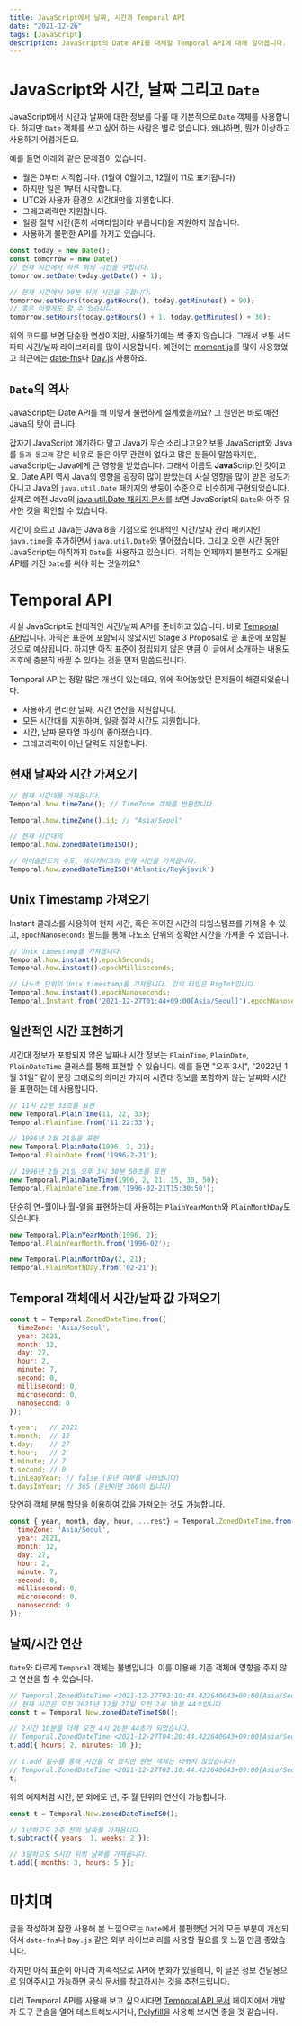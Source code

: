 ```yaml
---
title: JavaScript에서 날짜, 시간과 Temporal API
date: "2021-12-26"
tags: [JavaScript]
description: JavaScript의 Date API를 대체할 Temporal API에 대해 알아봅니다.
---
```


# JavaScript와 시간, 날짜 그리고 `Date`

JavaScript에서 시간과 날짜에 대한 정보를 다룰 때 기본적으로 `Date` 객체를 사용합니다. 하지만 `Date` 객체를 쓰고 싶어 하는 사람은 별로 없습니다. 왜냐하면, 뭔가 이상하고 사용하기 어렵거든요.

예를 들면 아래와 같은 문제점이 있습니다.
- 월은 0부터 시작합니다. (1월이 0월이고, 12월이 11로 표기됩니다)
- 하지만 일은 1부터 시작합니다.
- UTC와 사용자 환경의 시간대만을 지원합니다.
- 그레고리력만 지원합니다.
- 일광 절약 시간(흔히 서머타임이라 부릅니다)을 지원하지 않습니다.
- 사용하기 불편한 API를 가지고 있습니다.

```javascript
const today = new Date();
const tomorrow = new Date();
// 현재 시간에서 하루 뒤의 시간을 구합니다.
tomorrow.setDate(today.getDate() + 1);

// 현재 시간에서 90분 뒤의 시간을 구합니다.
tomorrow.setHours(today.getHours(), today.getMinutes() + 90);
// 혹은 이렇게도 할 수 있습니다.
tomorrow.setHours(today.getHours() + 1, today.getMinutes() + 30);
```


위의 코드를 보면 단순한 연산이지만, 사용하기에는 썩 좋지 않습니다. 그래서 보통 서드파티 시간/날짜 라이브러리를 많이 사용합니다. 예전에는 [moment.js](https://momentjs.com/)를 많이 사용했었고 최근에는 [date-fns](https://date-fns.org/)나 [Day.js](https://day.js.org/) 사용하죠.

## `Date`의 역사 

JavaScript는 Date API를 왜 이렇게 불편하게 설계했을까요? 그 원인은 바로 예전 Java의 탓이 큽니다.

갑자기 JavaScript 얘기하다 말고 Java가 무슨 소리냐고요? 보통 JavaScript와 Java를 `돌과 돌고래` 같은 비유로 둘은 아무 관련이 없다고 많은 분들이 말씀하지만, JavaScript는 Java에게 큰 영향을 받았습니다. 그래서 이름도 **Java**Script인 것이고요. Date API 역시 Java의 영향을 굉장히 많이 받았는데 사실 영향을 많이 받은 정도가 아니고 Java의 `java.util.Date` 패키지의 쌍둥이 수준으로 비슷하게 구현되었습니다. 실제로 예전 Java의 [java.util.Date 패키지 문서](https://docs.oracle.com/javase/7/docs/api/java/util/Date.html)를 보면 JavaScript의 `Date`와 아주 유사한 것을 확인할 수 있습니다.

시간이 흐르고 Java는 Java 8을 기점으로 현대적인 시간/날짜 관리 패키지인 `java.time`을 추가하면서 `java.util.Date`와 멀어졌습니다. 그리고 오랜 시간 동안 JavaScript는 아직까지 `Date`를 사용하고 있습니다. 저희는 언제까지 불편하고 오래된 API를 가진 `Date`를 써야 하는 것일까요?

# Temporal API

사실 JavaScript도 현대적인 시간/날짜 API를 준비하고 있습니다. 바로 [Temporal API](https://tc39.es/proposal-temporal/)입니다. 아직은 표준에 포함되지 않았지만 Stage 3 Proposal로 곧 표준에 포함될 것으로 예상됩니다. 하지만 아직 표준이 정립되지 않은 만큼 이 글에서 소개하는 내용도 추후에 충분히 바뀔 수 있다는 것을 먼저 말씀드립니다.

Temporal API는 정말 많은 개선이 있는데요, 위에 적어놓았던 문제들이 해결되었습니다.

- 사용하기 편리한 날짜, 시간 연산을 지원합니다.
- 모든 시간대를 지원하며, 일광 절약 시간도 지원합니다.
- 시간, 날짜 문자열 파싱이 좋아졌습니다.
- 그레고리력이 아닌 달력도 지원합니다.


## 현재 날짜와 시간 가져오기

```javascript
// 현재 시간대를 가져옵니다.
Temporal.Now.timeZone(); // TimeZone 객체를 반환합니다.

Temporal.Now.timeZone().id; // "Asia/Seoul"

// 현재 시간대의 
Temporal.Now.zonedDateTimeISO();

// 아이슬란드의 수도, 레이캬비크의 헌재 시간을 가져옵니다.
Temporal.Now.zonedDateTimeISO('Atlantic/Reykjavik')
```

## Unix Timestamp 가져오기

Instant 클래스를 사용하여 현재 시간, 혹은 주어진 시간의 타임스탬프를 가져올 수 있고, `epochNanoseconds` 필드를 통해 나노초 단위의 정확한 시간을 가져올 수 있습니다.

```javascript
// Unix timestamp를 가져옵니다.
Temporal.Now.instant().epochSeconds;
Temporal.Now.instant().epochMilliseconds;

// 나노초 단위의 Unix timestamp를 가져옵니다. 값의 타입은 BigInt입니다.
Temporal.Now.instant().epochNanoseconds;
Temporal.Instant.from('2021-12-27T01:44+09:00[Asia/Seoul]').epochNanoseconds;
```

## 일반적인 시간 표현하기

시간대 정보가 포함되지 않은 날짜나 시간 정보는 `PlainTime`, `PlainDate`, `PlainDateTime` 클래스를 통해 표현할 수 있습니다. 예를 들면 "오후 3시", "2022년 1월 31일" 같이 문장 그대로의 의미만 가지며 시간대 정보를 포함하지 않는 날짜와 시간을 표현하는 데 사용합니다.

```javascript
// 11시 22분 33초를 표현
new Temporal.PlainTime(11, 22, 33);
Temporal.PlainTime.from('11:22:33');

// 1996년 2월 21일을 표현
new Temporal.PlainDate(1996, 2, 21);
Temporal.PlainDate.from('1996-2-21');

// 1996년 2월 21일 오후 3시 30분 50초를 표현
new Temporal.PlainDateTime(1996, 2, 21, 15, 30, 50);
Temporal.PlainDateTime.from('1996-02-21T15:30:50');
```

단순히 연-월이나 월-일을 표현하는데 사용하는 `PlainYearMonth`와 `PlainMonthDay`도 있습니다.

```javascript
new Temporal.PlainYearMonth(1996, 2);
Temporal.PlainYearMonth.from('1996-02');

new Temporal.PlainMonthDay(2, 21);
Temporal.PlainMonthDay.from('02-21');
```

## Temporal 객체에서 시간/날짜 값 가져오기

```javascript
const t = Temporal.ZonedDateTime.from({
  timeZone: 'Asia/Seoul',
  year: 2021,
  month: 12,
  day: 27,
  hour: 2,
  minute: 7,
  second: 0,
  millisecond: 0,
  microsecond: 0,
  nanosecond: 0
});

t.year;   // 2021
t.month;  // 12
t.day;    // 27
t.hour;   // 2
t.minute; // 7
t.second; // 0
t.inLeapYear; // false (윤년 여부를 나타냅니다)
t.daysInYear; // 365 (윤년이면 366이 됩니다)
```

당연히 객체 분해 할당을 이용하여 값을 가져오는 것도 가능합니다.

```javascript
const { year, month, day, hour, ...rest} = Temporal.ZonedDateTime.from({
  timeZone: 'Asia/Seoul',
  year: 2021,
  month: 12,
  day: 27,
  hour: 2,
  minute: 7,
  second: 0,
  millisecond: 0,
  microsecond: 0,
  nanosecond: 0
});
```

## 날짜/시간 연산

`Date`와 다르게 `Temporal` 객체는 불변입니다. 이를 이용해 기존 객체에 영향을 주지 않고 연산을 할 수 있습니다.

```javascript
// Temporal.ZonedDateTime <2021-12-27T02:10:44.422640043+09:00[Asia/Seoul]>
// 현재 시간은 오전 2021년 12월 27일 오전 2시 10분 44초입니다.
const t = Temporal.Now.zonedDateTimeISO();

// 2시간 10분을 더해 오전 4시 20분 44초가 되었습니다.
// Temporal.ZonedDateTime <2021-12-27T04:20:44.422640043+09:00[Asia/Seoul]>
t.add({ hours: 2, minutes: 10 });

// t.add 함수를 통해 시간을 더 했지만 원본 객체는 바뀌지 않았습니다!
// Temporal.ZonedDateTime <2021-12-27T02:10:44.422640043+09:00[Asia/Seoul]>
t;
```

위의 예제처럼 시간, 분 외에도 년, 주 월 단위의 연산이 가능합니다.

```javascript
const t = Temporal.Now.zonedDateTimeISO();

// 1년하고도 2주 전의 날짜를 가져옵니다.
t.subtract({ years: 1, weeks: 2 });

// 3달하고도 5시간 뒤의 날짜를 가져옵니다.
t.add({ months: 3, hours: 5 });
```


# 마치며

글을 작성하며 잠깐 사용해 본 느낌으로는 `Date`에서 불편했던 거의 모든 부분이 개선되어서 `date-fns`나 `Day.js` 같은 외부 라이브러리를 사용할 필요를 못 느낄 만큼 좋았습니다.

하지만 아직 표준이 아니라 지속적으로 API에 변화가 있을테니, 이 글은 정보 전달용으로 읽어주시고 가능하면 공식 문서를 참고하시는 것을 추천드립니다.

미리 Temporal API를 사용해 보고 싶으시다면 [Temporal API 문서](https://tc39.es/proposal-temporal/docs/) 페이지에서 개발자 도구 콘솔을 열어 테스트해보시거나, [Polyfill](https://github.com/js-temporal/temporal-polyfill)을 사용해 보시면 좋을 것 같습니다.
